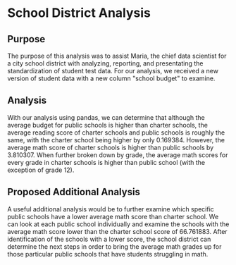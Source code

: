 # School District Analysis

## Purpose
The purpose of this analysis was to assist Maria, the chief data scientist for a city school district with analyzing, reporting, and presentating the standardization of student test data. For our analysis, we received a new version of student data with a new column "school budget" to examine. 

## Analysis
With our analysis using pandas, we can determine that although the average budget for public schools is higher than charter schools, the average reading score of charter schools and public schools is roughly the same, with the charter school being higher by only 0.169384. However, the average math score of charter schools is higher than public schools by 3.810307. When further broken down by grade, the average math scores for every grade in charter schools is higher than public school (with the exception of grade 12).

## Proposed Additional Analysis
A useful additional analysis would be to further examine which specific public schools have a lower average math score than charter school. We can look at each public school individually and examine the schools with the average math score lower than the charter school score of 66.761883. After identification of the schools with a lower score, the school district can determine the next steps in order to bring the average math grades up for those particular public schools that have students struggling in math.
